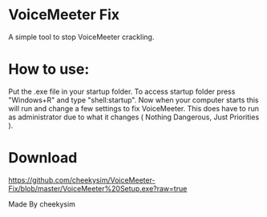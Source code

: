 # VoiceMeeter Fix

A simple tool to stop VoiceMeeter crackling.

# How to use:
Put the .exe file in your startup folder.
To access startup folder press "Windows+R" and type "shell:startup".
Now when your computer starts this will run and change a few settings to fix VoiceMeeter.
This does have to run as administrator due to what it changes ( Nothing Dangerous, Just Priorities ).

# Download

https://github.com/cheekysim/VoiceMeeter-Fix/blob/master/VoiceMeeter%20Setup.exe?raw=true


Made By cheekysim